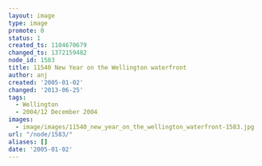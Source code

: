 ```yaml
---
layout: image
type: image
promote: 0
status: 1
created_ts: 1104670679
changed_ts: 1372159482
node_id: 1583
title: 11540 New Year on the Wellington waterfront
author: anj
created: '2005-01-02'
changed: '2013-06-25'
tags:
  - Wellington
  - 2004/12 December 2004
images:
  - image/images/11540_new_year_on_the_wellington_waterfront-1583.jpg
url: "/node/1583/"
aliases: []
date: '2005-01-02'
---
```


